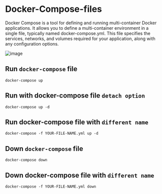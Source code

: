 # Docker-Compose-files

Docker Compose is a tool for defining and running multi-container Docker applications. It allows you to define a multi-container environment in a single file, typically named docker-compose.yml. This file specifies the services, networks, and volumes required for your application, along with any configuration options.


![image](https://github.com/ATUL9372/Docker-Compose-files/assets/99254634/3a294908-69d2-455e-8bce-580c603f17f2)



## Run `docker-compose` file 

    docker-compose up

## Run with docker-compose file `detach option`
    docker-compose up -d 

## Run docker-compose file with `different name`
    docker-compose -f YOUR-FILE-NAME.yml up -d

## Down `docker-compose` file 
    docker-compose down

## Down docker-compose file with `different name`
    docker-compose -f YOUR-FILE-NAME.yml down

